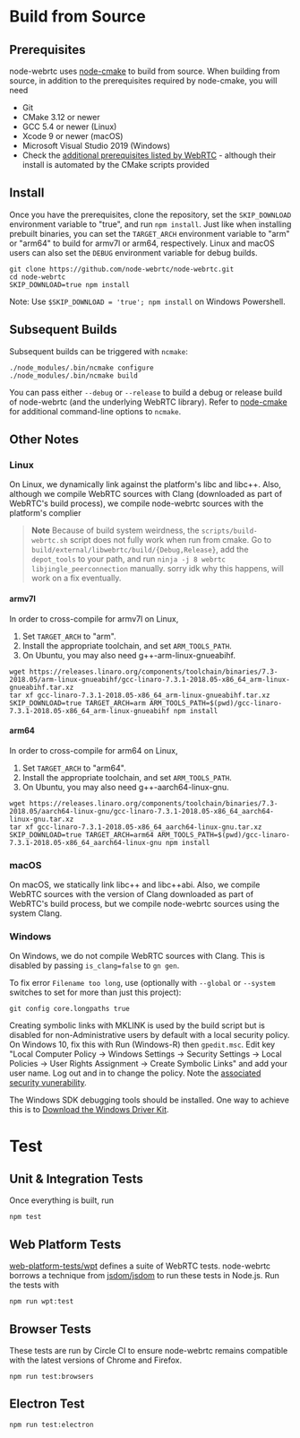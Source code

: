 # Build from Source

## Prerequisites

node-webrtc uses [node-cmake](https://github.com/cjntaylor/node-cmake) to build
from source. When building from source, in addition to the prerequisites
required by node-cmake, you will need

* Git
* CMake 3.12 or newer
* GCC 5.4 or newer (Linux)
* Xcode 9 or newer (macOS)
* Microsoft Visual Studio 2019 (Windows)
* Check the [additional prerequisites listed by WebRTC](https://webrtc.github.io/webrtc-org/native-code/development/prerequisite-sw/) - although their install is automated by the CMake scripts provided


## Install

Once you have the prerequisites, clone the repository, set the `SKIP_DOWNLOAD`
environment variable to "true", and run `npm install`. Just like when
installing prebuilt binaries, you can set the `TARGET_ARCH` environment
variable to "arm" or "arm64" to build for armv7l or arm64, respectively. Linux
and macOS users can also set the `DEBUG` environment variable for debug builds.

```
git clone https://github.com/node-webrtc/node-webrtc.git
cd node-webrtc
SKIP_DOWNLOAD=true npm install
```

Note: Use `$SKIP_DOWNLOAD = 'true'; npm install` on Windows Powershell.

## Subsequent Builds

Subsequent builds can be triggered with `ncmake`:

```
./node_modules/.bin/ncmake configure
./node_modules/.bin/ncmake build
```

You can pass either `--debug` or `--release` to build a debug or release build
of node-webrtc (and the underlying WebRTC library). Refer to
[node-cmake](https://github.com/cjntaylor/node-cmake) for additional
command-line options to `ncmake`.

## Other Notes

### Linux

On Linux, we dynamically link against the platform's libc and libc++.
Also, although we compile WebRTC sources with Clang (downloaded as part of
WebRTC's build process), we compile node-webrtc sources with the platform's
complier

> **Note**
> Because of build system weirdness, the `scripts/build-webrtc.sh` script
> does not fully work when run from cmake. Go to
> `build/external/libwebrtc/build/{Debug,Release}`, add the `depot_tools` to
> your path, and run `ninja -j 8 webrtc libjingle_peerconnection` manually.
> sorry idk why this happens, will work on a fix eventually.

#### armv7l

In order to cross-compile for armv7l on Linux,

1. Set `TARGET_ARCH` to "arm".
2. Install the appropriate toolchain, and set `ARM_TOOLS_PATH`.
3. On Ubuntu, you may also need g++-arm-linux-gnueabihf.

```
wget https://releases.linaro.org/components/toolchain/binaries/7.3-2018.05/arm-linux-gnueabihf/gcc-linaro-7.3.1-2018.05-x86_64_arm-linux-gnueabihf.tar.xz
tar xf gcc-linaro-7.3.1-2018.05-x86_64_arm-linux-gnueabihf.tar.xz
SKIP_DOWNLOAD=true TARGET_ARCH=arm ARM_TOOLS_PATH=$(pwd)/gcc-linaro-7.3.1-2018.05-x86_64_arm-linux-gnueabihf npm install
```

#### arm64

In order to cross-compile for arm64 on Linux,

1. Set `TARGET_ARCH` to "arm64".
2. Install the appropriate toolchain, and set `ARM_TOOLS_PATH`.
3. On Ubuntu, you may also need g++-aarch64-linux-gnu.

```
wget https://releases.linaro.org/components/toolchain/binaries/7.3-2018.05/aarch64-linux-gnu/gcc-linaro-7.3.1-2018.05-x86_64_aarch64-linux-gnu.tar.xz
tar xf gcc-linaro-7.3.1-2018.05-x86_64_aarch64-linux-gnu.tar.xz
SKIP_DOWNLOAD=true TARGET_ARCH=arm64 ARM_TOOLS_PATH=$(pwd)/gcc-linaro-7.3.1-2018.05-x86_64_aarch64-linux-gnu npm install
```

### macOS

On macOS, we statically link libc++ and libc++abi. Also, we compile WebRTC
sources with the version of Clang downloaded as part of WebRTC's build process,
but we compile node-webrtc sources using the system Clang.

### Windows

On Windows, we do not compile WebRTC sources with Clang. This is disabled by
passing `is_clang=false` to `gn gen`.

To fix error `Filename too long`, use (optionally with `--global` or `--system` switches to set for more than just this project):

```
git config core.longpaths true
```

Creating symbolic links with MKLINK is used by the build script but is disabled for non-Administrative users by default with a local security policy. On Windows 10, fix this with Run (Windows-R) then `gpedit.msc`. Edit key "Local Computer Policy -> Windows Settings -> Security Settings -> Local Policies -> User Rights Assignment -> Create Symbolic Links" and add your user name. Log out and in to change the policy. Note the [associated security vunerability](https://docs.microsoft.com/en-us/windows/security/threat-protection/security-policy-settings/create-symbolic-links#vulnerability).

The Windows SDK debugging tools should be installed. One way to achieve this is to [Download the Windows Driver Kit](https://docs.microsoft.com/en-us/windows-hardware/drivers/download-the-wdk).

# Test

## Unit & Integration Tests

Once everything is built, run

```
npm test
```

## Web Platform Tests

[web-platform-tests/wpt](https://github.com/web-platform-tests/wpt) defines a suite of WebRTC tests. node-webrtc borrows a technique from [jsdom/jsdom](https://github.com/jsdom/jsdom) to run these tests in Node.js. Run the tests with

```
npm run wpt:test
```

## Browser Tests

These tests are run by Circle CI to ensure node-webrtc remains compatible with
the latest versions of Chrome and Firefox.

```
npm run test:browsers
```

## Electron Test

```
npm run test:electron
```
